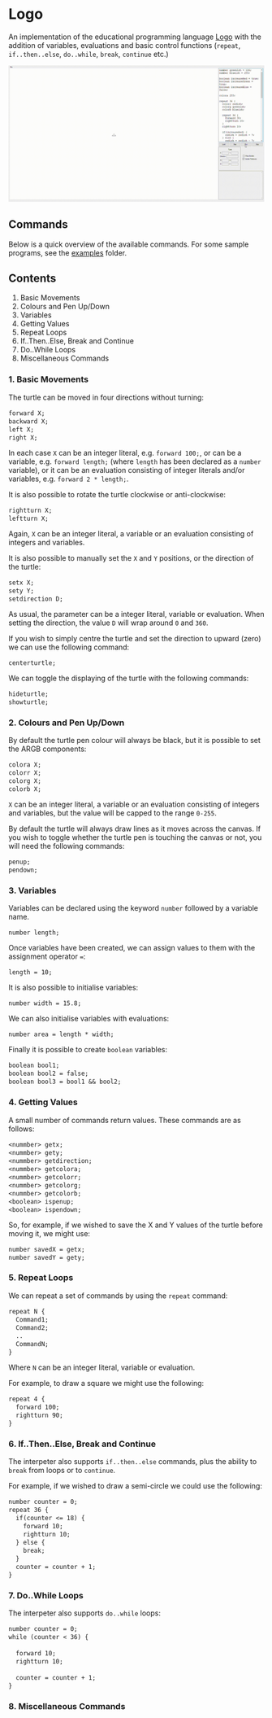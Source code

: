 # Logo
An implementation of the educational programming language [Logo](https://en.wikipedia.org/wiki/Logo_(programming_language)) with the addition of variables, evaluations and basic control functions (`repeat`, `if..then..else`, `do..while`, `break`, `continue` etc.)

![Screenshot](https://github.com/James-P-D/Logo/blob/master/screenshot.gif)

## Commands

Below is a quick overview of the available commands. For some sample programs, see the [examples](https://github.com/James-P-D/Logo/tree/master/src/Logo/Logo/examples) folder.

## Contents

1. Basic Movements
2. Colours and Pen Up/Down
3. Variables
4. Getting Values
5. Repeat Loops
6. If..Then..Else, Break and Continue
7. Do..While Loops
8. Miscellaneous Commands

### 1. Basic Movements

The turtle can be moved in four directions without turning:
```
forward X;
backward X;
left X;
right X;
```

In each case `X` can be an integer literal, e.g. `forward 100;`, or can be a variable, e.g. `forward length;` (where `length` has been declared as a `number` variable), or it can be an evaluation consisting of integer literals and/or variables, e.g. `forward 2 * length;`.

It is also possible to rotate the turtle clockwise or anti-clockwise:
```
rightturn X;
leftturn X;
```

Again, `X` can be an integer literal, a variable or an evaluation consisting of integers and variables.

It is also possible to manually set the `X` and `Y` positions, or the direction of the turtle:
```
setx X;
sety Y;
setdirection D;
```

As usual, the parameter can be a integer literal, variable or evaluation. When setting the direction, the value `D` will wrap around `0` and `360`.

If you wish to simply centre the turtle and set the direction to upward (zero) we can use the following command:
```
centerturtle;
```

We can toggle the displaying of the turtle with the following commands:
```
hideturtle;
showturtle;
```

### 2. Colours and Pen Up/Down

By default the turtle pen colour will always be black, but it is possible to set the ARGB components:
```
colora X;
colorr X;
colorg X;
colorb X;
```

`X` can be an integer literal, a variable or an evaluation consisting of integers and variables, but the value will be capped to the range `0-255`.

By default the turtle will always draw lines as it moves across the canvas. If you wish to toggle whether the turtle pen is touching the canvas or not, you will need the following commands:
```
penup;
pendown;
```

### 3. Variables

Variables can be declared using the keyword `number` followed by a variable name. 
```
number length;
```

Once variables have been created, we can assign values to them with the assignment operator `=`:
```
length = 10;
```

It is also possible to initialise variables:
```
number width = 15.8;
```

We can also initialise variables with evaluations:
```
number area = length * width;
```

Finally it is possible to create `boolean` variables:
```
boolean bool1;
boolean bool2 = false;
boolean bool3 = bool1 && bool2;
```

### 4. Getting Values

A small number of commands return values. These commands are as follows:
```
<nummber> getx;
<nummber> gety;
<nummber> getdirection;
<nummber> getcolora;
<nummber> getcolorr;
<nummber> getcolorg;
<nummber> getcolorb;
<boolean> ispenup;
<boolean> ispendown;
```

So, for example, if we wished to save the X and Y values of the turtle before moving it, we might use:
```
number savedX = getx;
number savedY = gety;
```

### 5. Repeat Loops

We can repeat a set of commands by using the `repeat` command:
```
repeat N {
  Command1;
  Command2;
  ..
  CommandN;
}
```

Where `N` can be an integer literal, variable or evaluation.

For example, to draw a square we might use the following:
```
repeat 4 {
  forward 100;
  rightturn 90;
}
```

### 6. If..Then..Else, Break and Continue

The interpeter also supports `if..then..else` commands, plus the ability to `break` from loops or to `continue`.

For example, if we wished to draw a semi-circle we could use the following:
```
number counter = 0;
repeat 36 {
  if(counter <= 18) {
    forward 10;
    rightturn 10;
  } else {
    break;
  }
  counter = counter + 1;
}
```

### 7. Do..While Loops

The interpeter also supports `do..while` loops:
```
number counter = 0;
while (counter < 36) {
  
  forward 10;
  rightturn 10;
  
  counter = counter + 1;
}
```

### 8. Miscellaneous Commands

